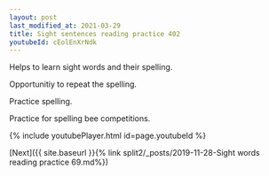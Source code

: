```yaml
---
layout: post
last_modified_at: 2021-03-29
title: Sight sentences reading practice 402
youtubeId: cEolEnXrNdk
---
```

 
 
Helps to learn sight words and their spelling.

Opportunitiy to repeat the spelling. 

Practice spelling. 
 
Practice for spelling bee competitions. 
 
{% include youtubePlayer.html id=page.youtubeId %}
 
 

[Next]({{ site.baseurl }}{% link  split2/_posts/2019-11-28-Sight words reading practice 69.md%})
 
